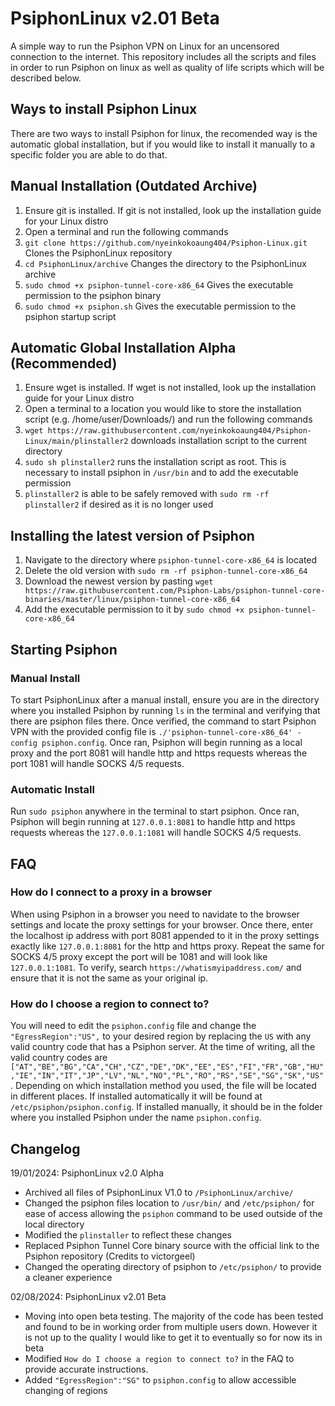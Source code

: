 # PsiphonLinux v2.01 Beta

A simple way to run the Psiphon VPN on Linux for an uncensored connection to the internet. This repository includes all the scripts and files in order to run Psiphon on linux as well as quality of life scripts which will be described below.

## Ways to install Psiphon Linux
There are two ways to install Psiphon for linux, the recomended way is the automatic global installation, but if you would like to install it manually to a specific folder you are able to do that.

## Manual Installation (Outdated Archive)
1. Ensure git is installed. If git is not installed, look up the installation guide for your Linux distro
2. Open a terminal and run the following commands
3. `git clone https://github.com/nyeinkokoaung404/Psiphon-Linux.git` Clones the PsiphonLinux repository
4. `cd PsiphonLinux/archive` Changes the directory to the PsiphonLinux archive
5. `sudo chmod +x psiphon-tunnel-core-x86_64` Gives the executable permission to the psiphon binary
6. `sudo chmod +x psiphon.sh` Gives the executable permission to the psiphon startup script

## Automatic Global Installation Alpha (Recommended)
1. Ensure wget is installed. If wget is not installed, look up the installation guide for your Linux distro
2. Open a terminal to a location you would like to store the installation script (e.g. /home/user/Downloads/) and run the following commands
3. `wget https://raw.githubusercontent.com/nyeinkokoaung404/Psiphon-Linux/main/plinstaller2` downloads installation script to the current directory
4. `sudo sh plinstaller2` runs the installation script as root. This is necessary to install psiphon in `/usr/bin` and to add the executable permission
5. `plinstaller2` is able to be safely removed with `sudo rm -rf plinstaller2` if desired as it is no longer used

## Installing the latest version of Psiphon
1. Navigate to the directory where `psiphon-tunnel-core-x86_64` is located
2. Delete the old version with `sudo rm -rf psiphon-tunnel-core-x86_64`
3. Download the newest version by pasting `wget https://raw.githubusercontent.com/Psiphon-Labs/psiphon-tunnel-core-binaries/master/linux/psiphon-tunnel-core-x86_64`
4. Add the executable permission to it by `sudo chmod +x psiphon-tunnel-core-x86_64`

## Starting Psiphon
### Manual Install
To start PsiphonLinux after a manual install, ensure you are in the directory where you installed Psiphon by running `ls` in the terminal and verifying that there are psiphon files there. Once verified, the command to start Psiphon VPN with the provided config file is `./'psiphon-tunnel-core-x86_64' -config psiphon.config`. Once ran, Psiphon will begin running as a local proxy and the port 8081 will handle http and https requests whereas the port 1081 will handle SOCKS 4/5 requests. 

### Automatic Install
Run `sudo psiphon` anywhere in the terminal to start psiphon. Once ran, Psiphon will begin running at `127.0.0.1:8081` to handle http and https requests whereas the `127.0.0.1:1081` will handle SOCKS 4/5 requests.

## FAQ
### How do I connect to a proxy in a browser
When using Psiphon in a browser you need to navidate to the browser settings and locate the proxy settings for your browser. Once there, enter the localhost ip address with port 8081 appended to it in the proxy settings exactly like `127.0.0.1:8081` for the http and https proxy. Repeat the same for SOCKS 4/5 proxy except the port will be 1081 and will look like `127.0.0.1:1081`. To verify, search `https://whatismyipaddress.com/` and ensure that it is not the same as your original ip.

### How do I choose a region to connect to?
You will need to edit the `psiphon.config` file and change the `"EgressRegion":"US",` to your desired region by replacing the `US` with any valid country code that has a Psiphon server. At the time of writing, all the valid country codes are `["AT","BE","BG","CA","CH","CZ","DE","DK","EE","ES","FI","FR","GB","HU","IE","IN","IT","JP","LV","NL","NO","PL","RO","RS","SE","SG","SK","US"`. Depending on which installation method you used, the file will be located in different places. If installed automatically it will be found at `/etc/psiphon/psiphon.config`. If installed manually, it should be in the folder where you installed Psiphon under the name `psiphon.config`.

## Changelog
19/01/2024: PsiphonLinux v2.0 Alpha
- Archived all files of PsiphonLinux V1.0 to `/PsiphonLinux/archive/`
- Changed the psiphon files location to `/usr/bin/` and `/etc/psiphon/` for ease of access allowing the `psiphon` command to be used outside of the local directory
- Modified the `plinstaller` to reflect these changes
- Replaced Psiphon Tunnel Core binary source with the official link to the Psiphon repository (Credits to victorgeel)
- Changed the operating directory of psiphon to `/etc/psiphon/` to provide a cleaner experience

02/08/2024: PsiphonLinux v2.01 Beta
- Moving into open beta testing. The majority of the code has been tested and found to be in working order from multiple users down. However it is not up to the quality I would like to get it to eventually so for now its in beta
- Modified `How do I choose a region to connect to?` in the FAQ to provide accurate instructions.
- Added `"EgressRegion":"SG"` to `psiphon.config` to allow accessible changing of regions
